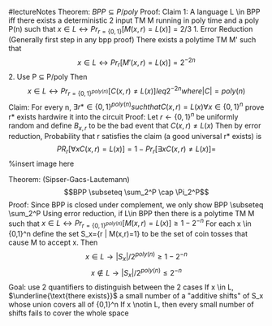 #lectureNotes 
Theorem:
$BPP \subseteq P/poly$
Proof:
	Claim 1: A language L \in BPP iff there exists a deterministic 2 input TM M running in poly time and a poly P(n) such that $x \in L \leftrightarrow Pr_{r = \{0,1\}}[M(x,r)=L(x)]=2/3$
	1. Error Reduction (Generally first step in any bpp proof)
		There exists a polytime TM M' such that $$x \in L \leftrightarrow Pr_r[M'(x,r)=L(x)]=2^{-2n}$$
	2. Use P $\subseteq$ P/poly
		Then $$x \in L \leftrightarrow  Pr_{{r = \{0,1\}}^{poly(n)}}[C(x,r) \neq L(x)] leq 2^{-2n} where |C| = poly(n)$$
	Claim: For every n, $\exists r* \in \{0,1\}^{poly(n)} such that C(x,r) = L(x) \forall x \in \{0,1\}^n$
		prove r* exists
		hardwire it into the circuit
		Proof: Let $r \leftarrow \{0,1\}^n$ be uniformly random and define $B_{x,r}$ to be the bad event that $C(x,r) \neq L(x)$
		Then by error reduction, Probability that r satisfies the claim (a good universal r* exists) is $$PR_r[\forall x C(x,r)=L(x)]=1-Pr_r[\exists x C(x,r) \neq L(x)] = $$ %insert image here

Theorem: (Sipser-Gacs-Lautemann)
$$BPP \subseteq \sum_2^P \cap \Pi_2^P$$
Proof:
Since BPP is closed under complement, we only show BPP \subseteq \sum_2^P Using error reduction, if L\in BPP then there is a polytime TM M such that $x \in L \leftrightarrow Pr_{{r = \{0,1\}}^{poly(n)}}[M(x,r)=L(x)] \geq 1-2^{-n}$
For each x \in \{0,1\}^n define the set S_x={r | M(x,r)=1} to be the set of coin tosses that cause M to accept x. Then $$ x \in L \rightarrow |S_x|/2^{poly(n)} \geq 1-2^{-n} $$ $$ x \notin L \rightarrow |S_x|/2^{poly(n)} \leq 2^{-n} $$
Goal: use 2 quantifiers to distinguish between the 2 cases
If x \in L, $\underline{\text{there exists}}$ a small number of a "additive shifts" of S_x whose union covers all of {0,1}^n
If x \notin L, then every small number of shifts fails to cover the whole space
 